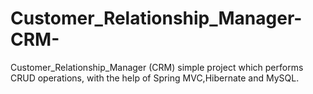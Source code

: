# Customer_Relationship_Manager-CRM-
Customer_Relationship_Manager (CRM) simple project which performs CRUD operations, with the help of Spring MVC,Hibernate and MySQL.
